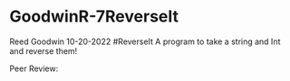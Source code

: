 # GoodwinR-7ReverseIt
Reed Goodwin
10-20-2022
#ReverseIt
A program to take a string and Int and reverse them!

Peer Review:
